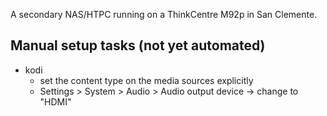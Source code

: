 A secondary NAS/HTPC running on a ThinkCentre M92p in San Clemente.

## Manual setup tasks (not yet automated)

- kodi
    - set the content type on the media sources explicitly
    - Settings > System > Audio > Audio output device -> change to "HDMI"
